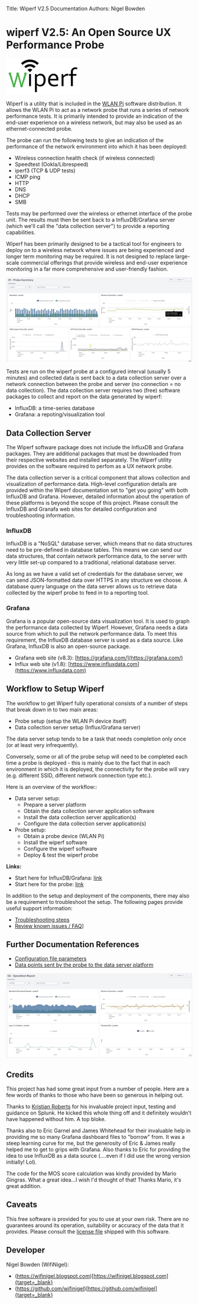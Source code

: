 Title: Wiperf V2.5 Documentation
Authors: Nigel Bowden

# wiperf V2.5: An Open Source UX Performance Probe
![wiperf_logo](images/wiperf_logo.png)

Wiperf is a utility that is included in the [WLAN Pi](https://wlan-pi.github.io/wlanpi-documentation/) software distribution. It allows the WLAN Pi to act as a network probe that runs a series of  network performance tests. It is primarily intended to provide an indication of the end-user experience on a wireless network, but may also be used as an ethernet-connected probe.

The probe can run the following tests to give an indication of the performance of the network environment into which it has been deployed:

- Wireless connection health check (if wireless connected)
- Speedtest (Ookla/Librespeed)
- iperf3 (TCP & UDP tests)
- ICMP ping
- HTTP
- DNS
- DHCP
- SMB

Tests may be performed over the wireless or ethernet interface of the probe unit. The results must then be sent back to a InfluxDB/Grafana server (which we'll call the "data collection server") to provide a reporting capabilities.

Wiperf has been primarily designed to be a tactical tool for engineers to deploy on to a wireless network where issues are being experienced and longer term monitoring may be required. It is not designed to replace large-scale commercial offerings that provide wireless and end-user experience monitoring in a far more comprehensive and user-friendly fashion.

![Probe Report](images/probe_summary.jpg)

Tests are run on the wiperf probe at a configured interval (usually 5 minutes) and collected data is sent back to a data collection server over a network connection between the probe and server (no connection = no data collection). The data collection server requires two (free) software packages to collect and report on the data generated by wiperf:

- InfluxDB: a time-series database
- Grafana: a repoting/visualization tool  

## Data Collection Server
The Wiperf software package does not include the InfluxDB and Grafana packages. They are additional packages that must be downloaded from their respective websites and installed separately. The Wiperf utility provides on the software required to perfom as a UX network probe.

The data collection server is a critical component that allows collection and visualization of performance data.  High-level configuration details are provided within the Wiperf documentation set to "get you going" with both InfluxDB and Grafana. However, detailed information about the operation of these platforms is beyond the scope of this project. Please consult the InfluxDB and Granafa web sites for detailed configuration and troubleshooting information.

### InfluxDB
InfluxDB is a "NoSQL" database server, which means that no data structures need to be pre-defined in database tables. This means we can send our data structures, that contain network performance data, to the server with very little set-up compared to a traditional, relational database server.

As long as we have a valid set  of credentials for the database server, we can send JSON-formatted data over HTTPS in any structure we choose. A database query language on the data server allows us to retrieve data collected by the wiperf probe to feed in to a reporting tool.

### Grafana
Grafana is a popular open-source data visualization tool. It is used to graph the performance data collected by Wiperf. However, Grafana needs a data source from which to pull the network performance data. To meet this requirement, the InfluxDB database server is used as a data source. Like Grafana, InfluxDB is also an open-source package.

- Grafana web site (v8.3): [https://grafana.com/](https://grafana.com/)
- Influx web site (v1.8): [https://www.influxdata.com](https://www.influxdata.com)

## Workflow to Setup Wiperf

The workflow to get Wiperf fully operational consists of a number of steps that break down in to two main areas:

- Probe setup (setup the WLAN Pi device itself)
- Data collection server setup (Influx/Grafana server)

The data server setup tends to be a task that needs completion only once (or at least very infrequently). 

Conversely, some or all of the probe setup will need to be completed each time a probe is deployed - this is mainly due to the fact that in each environment in which it is deployed, the connectivity for the probe will vary (e.g. different SSID, different network connection type etc.). 

Here is an overview of the workflow::

- Data server setup:
    - Prepare a server platform
    - Obtain the data collection server application software
    - Install the data collection server application(s)
    - Configure the data collection server application(s)
- Probe setup:
    - Obtain a probe device (WLAN Pi)
    - Install the wiperf software
    - Configure the wiperf software
    - Deploy & test the wiperf probe

__Links:__

- Start here for InfluxDB/Grafana: [link](influx_platform.md)
- Start here for the probe: [link](probe_platform.md)

In addition to the setup and deployment of the components, there may also be a requirement to troubleshoot the setup. The following pages provide useful support information:

- [Troubleshooting steps](troubleshooting.md)
- [Review known issues / FAQ](faq/md)]

## Further Documentation References

- [Configuration file parameters](config.ini.md)
- [Data points sent by the probe to the data server platform](data_points.md)


![Speedtest Report](images/speedtest_summary.jpg)

## Credits
This project has had some great input from a number of people. Here are a few words of thanks to those who have been so generous in helping out.

Thanks to [Kristian Roberts](https://uk.linkedin.com/in/krisalexroberts) for his invaluable project input, testing and guidance on Splunk. He kicked this whole thing off and it definitely wouldn't have happened without him. A top bloke.

Thanks also to Eric Garnel and James Whitehead for their invaluable help in providing me so many Grafana dashboard files to "borrow" from. It was a steep learning curve for me, but the generosity of Eric & James really helped me to get to grips with Grafana. Also thanks to Eric for providing the idea to use InfluxDB as a data source (....even if I did use the wrong version initially! Lol). 

The code for the MOS score calculation was kindly provided by Mario Gingras. What a great idea...I wish I'd thought of that! Thanks Mario, it's great addition.

## Caveats
This free software is provided for you to use at your own risk. There are no guarantees around its operation, suitability or accuracy of the data that it provides. Please consult the [license file](https://github.com/wifinigel/wiperf/blob/main/License.txt) shipped with this software.

## Developer
Nigel Bowden (WifiNigel):

- (https://wifinigel.blogspot.com)[https://wifinigel.blogspot.com]{target=_blank}
- (https://github.com/wifinigel)[https://github.com/wifinigel]{target=_blank}



